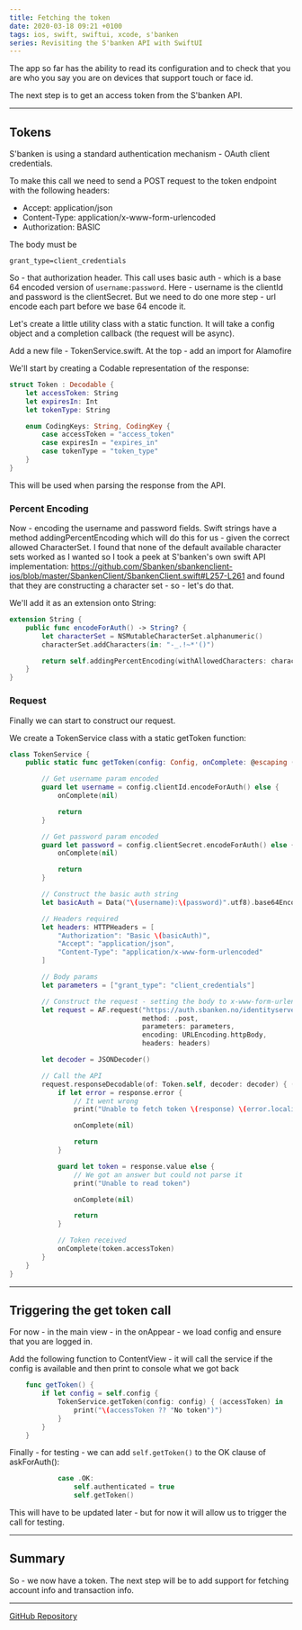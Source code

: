 ```yaml
---
title: Fetching the token
date: 2020-03-18 09:21 +0100
tags: ios, swift, swiftui, xcode, s'banken
series: Revisiting the S'banken API with SwiftUI
---
```


The app so far has the ability to read its configuration and to check that you are who you say you are on devices that support touch or face id.

The next step is to get an access token from the S'banken API.

---

## Tokens

S'banken is using a standard authentication mechanism - OAuth client credentials.

To make this call we need to send a POST request to the token endpoint with the following headers:

- Accept: application/json
- Content-Type: application/x-www-form-urlencoded
- Authorization: BASIC

The body must be

```
grant_type=client_credentials
```

So - that authorization header. This call uses basic auth - which is a base 64 encoded version of `username:password`. Here - username is the clientId and password is the clientSecret. But we need to do one more step - url encode each part before we base 64 encode it.

Let's create a little utility class with a static function. It will take a config object and a completion callback (the request will be async).

Add a new file - TokenService.swift. At the top - add an import for Alamofire

We'll start by creating a Codable representation of the response:

```swift
struct Token : Decodable {
    let accessToken: String
    let expiresIn: Int
    let tokenType: String

    enum CodingKeys: String, CodingKey {
        case accessToken = "access_token"
        case expiresIn = "expires_in"
        case tokenType = "token_type"
    }
}
```

This will be used when parsing the response from the API.

### Percent Encoding

Now - encoding the username and password fields. Swift strings have a method addingPercentEncoding which will do this for us - given the correct allowed CharacterSet. I found that none of the default available character sets worked as I wanted so I took a peek at S'banken's own swift API implementation: https://github.com/Sbanken/sbankenclient-ios/blob/master/SbankenClient/SbankenClient.swift#L257-L261 and found that they are constructing a character set - so - let's do that.

We'll add it as an extension onto String:

```swift
extension String {
    public func encodeForAuth() -> String? {
        let characterSet = NSMutableCharacterSet.alphanumeric()
        characterSet.addCharacters(in: "-_.!~*'()")

        return self.addingPercentEncoding(withAllowedCharacters: characterSet as CharacterSet)
    }
}
```

### Request

Finally we can start to construct our request.

We create a TokenService class with a static getToken function:

```swift
class TokenService {
    public static func getToken(config: Config, onComplete: @escaping (_ accessToken: String?) -> Void) {

        // Get username param encoded
        guard let username = config.clientId.encodeForAuth() else {
            onComplete(nil)

            return
        }

        // Get password param encoded
        guard let password = config.clientSecret.encodeForAuth() else {
            onComplete(nil)

            return
        }

        // Construct the basic auth string
        let basicAuth = Data("\(username):\(password)".utf8).base64EncodedString()

        // Headers required
        let headers: HTTPHeaders = [
            "Authorization": "Basic \(basicAuth)",
            "Accept": "application/json",
            "Content-Type": "application/x-www-form-urlencoded"
        ]

        // Body params
        let parameters = ["grant_type": "client_credentials"]

        // Construct the request - setting the body to x-www-form-urlencoded
        let request = AF.request("https://auth.sbanken.no/identityserver/connect/token",
                                 method: .post,
                                 parameters: parameters,
                                 encoding: URLEncoding.httpBody,
                                 headers: headers)

        let decoder = JSONDecoder()

        // Call the API
        request.responseDecodable(of: Token.self, decoder: decoder) { (response) in
            if let error = response.error {
                // It went wrong
                print("Unable to fetch token \(response) \(error.localizedDescription)")

                onComplete(nil)

                return
            }

            guard let token = response.value else {
                // We got an answer but could not parse it
                print("Unable to read token")

                onComplete(nil)

                return
            }

            // Token received
            onComplete(token.accessToken)
        }
    }
}
```

---

## Triggering the get token call

For now - in the main view - in the onAppear - we load config and ensure that you are logged in.

Add the following function to ContentView - it will call the service if the config is available and then print to console what we got back

```swift
    func getToken() {
        if let config = self.config {
            TokenService.getToken(config: config) { (accessToken) in
                print("\(accessToken ?? "No token")")
            }
        }
    }
```

Finally - for testing - we can add `self.getToken()` to the OK clause of askForAuth():

```swift
            case .OK:
                self.authenticated = true
                self.getToken()

```

This will have to be updated later - but for now it will allow us to trigger the call for testing.

---

## Summary

So - we now have a token. The next step will be to add support for fetching account info and transaction info.

---

[GitHub Repository](https://github.com/chrissearle/lommepenger-swiftui)
